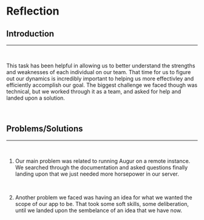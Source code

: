 # Reflection

## Introduction
---

<br>

This task has been helpful in allowing us to better understand the strengths and weaknesses of each individual on our team. That time for us to figure out our dynamics is incredibly important to helping us more effectivley and efficiently accomplish our goal. The biggest challenge we faced though was technical, but we worked through it as a team, and asked for help and landed upon a solution.

<br>

## Problems/Solutions
---

<br>

1) Our main problem was related to running Augur on a remote instance. We searched through the documentation and asked questions finally landing upon that we just needed more horsepower in our server. 

<br>

2) Another problem we faced was having an idea for what we wanted the scope of our app to be. That took some soft skills, some deliberation, until we landed upon the sembelance of an idea that we have now.
